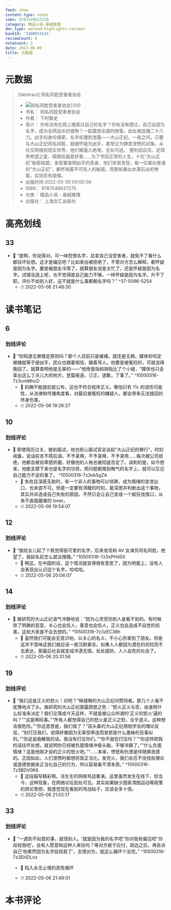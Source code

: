 ```yaml
---
feed: show
content-type: notes
isbn: 9787549637270
category: 精品小说-悬疑推理
doc_type: weread-highlights-reviews
bookId: '3300014141'
reviewCount: 6
noteCount: 2
date: 2022-06-09
title: 元数据
---
```


# 元数据

> [!abstract] 同名同姓受害者协会
> - ![ 同名同姓受害者协会|200](https://weread-1258476243.file.myqcloud.com/weread/cover/41/3300014141/t7_3300014141.jpg)
> - 书名： 同名同姓受害者协会
> - 作者： 下村敦史
> - 简介： 你有没有在网上搜索过自己的名字？你有没有想过，自己会因为名字，成为全网追杀的猎物？一起震惊全国的惨案，幼女被连捅二十八刀。凶手的身份保密，名字却遭到泄露——大山正纪。一夜之间，只要与大山正纪同名同姓，就被怀疑为凶手，甚至沦为肆意泄愤的对象。从社交网络到现实世界，他们被逼入绝境，无处可逃。 便利店店员、足球界希望之星、萌图绘画爱好者……为了夺回正常的人生，十位“大山正纪”秘密结盟，发誓要查明凶手的真身。他们渐渐发现，每一位看似普通的“大山正纪”，都怀揣着不可告人的秘密。而那桩看似水落石出的惨案，实则另有隐情。
> - 出版时间 2022-03-30 00:00:00
> - ISBN： 9787549637270
> - 分类： 精品小说 - 悬疑推理
> - 出版社： 上海文汇出版社

# 高亮划线

## 33

- 📌 “是啊，你说得对。可一味怨恨名字，总拿自己当受害者，就免不了看什么都往坏处想。这才是偏见吧？比如表白被拒绝了，不管对方怎么解释，都怀疑是因为名字。要是被朋友冷落了，就算朋友说是太忙了，还是怀疑是因为名字。试镜没选上呢，也不觉得是自己能力不够，一样怀疑是因为名字。升不了职，评价不如别人好，这不就是什么事都赖名字吗？” ^37-5096-5254
	- ⏱ 2022-05-06 21:48:30
 

# 读书笔记

## 6

### 划线评论

- 📌 “你知道无罪推定原则吗？那个人目前只是被捕，就还是无罪。媒体却咬定被捕就等于是凶手，民众也跟着相信，跟着骂人。他要是被冤枉的，可就没得挽回了。就算查明他是无辜的——”他用食指和拇指比了个小缝，“媒体也只会拿出这么丁点儿大的地方，登篇报道，订正，道歉，了事了。”  ^10500316-7z3vmMhcD
	- 💭 的确不能提前就公布，这也不符合程序正义。哪怕只有 1% 的误伤可能性，从法律和传播角度看，对最后被冤枉的嫌疑人，都会带来无法挽回的终身伤害。
	- ⏱ 2022-05-06 19:26:27
   

## 10

### 划线评论

- 📌 即使简历过关，接到面试，他也担心面试官会谈起“大山正纪的罪行”，时刻戒备，说话前言不搭后语。不予录用，不予录用，不予录用……每次被公司拒绝，他都会被自卑感折磨，好像他的人格也被彻底否定了。讽刺的是，如今想来，他能支撑下来也是名字的功劳。把问题都推到晦气的名字上，就可以忘记自己能力不足的事了。  ^10500316-7z3xb5gZA
	- 💭 失败且深感无助时，有一个非人的事物可以怪罪，成为情绪的宣泄出口，也未尝不可。但是一定要有清醒的时刻，能深思并判断出这个事物，其实并非造成自己失败的原因，不然只会让自己变成一个疯狂找借口，从来不直面磨难的 loser。
	- ⏱ 2022-05-06 19:54:07
   

## 12

### 划线评论

- 📌 “我给女儿起了个我觉得挺可爱的名字，后来发现和 AV 女演员同名同姓，绝望了。我起名前怎么就没搜搜。”  ^10500316-7z3xPHdSX
	- 💭 啊这。在中国的话，这个情况就变得很有意思了，因为明面上，没有人会表现出认识这个名字。哈哈哈。
	- ⏱ 2022-05-06 20:04:07
   

## 14

### 划线评论

- 📌 做研究的大山正纪语气冷静地说：“因为心灵受伤别人是看不到的。有时候除了明确的恶意，关心也会伤人，善意也会伤人，正义也会造成不自觉的伤害。这些大家是不会去想的。”  ^10500316-7z3zEC38h
	- 💭 虽然我们可能会无意识地，以关心的名义，不小心伤害到了朋友。但是这并不意味这我们就应该一直沉默寡言。如果人人都因为潜在的风险而不去表达，那最后社会就变成冷漠无情，处处提防，人人自危的社会了。
	- ⏱ 2022-05-06 20:31:56
   

## 19

### 划线评论

- 📌 “我们这是正义的怒火！对吧？”眯缝眼的大山正纪问赞同者。那几个人毫不犹豫地点了头。做研究的大山正纪面露困惑之色：“怒火正义与否，由谁照什么标准来决定？我们沦落成今天这样，不就是被公众所谓的‘正义的怒火’逼的吗？”“这是两码事。”“所有人都觉得自己的怒火是正义之怒，合乎道义。这种想法很危险。”“你这意思是，我们错了？”蒜头鼻的大山正纪用刚学会的理论反驳，“别打压我们，说得好像因为无辜受牵连而发怒是什么愚昧的丑事似的。”“你这是曲解我的话。我没有打压你们。”“你不就在打压吗？”“你这样把我的话往坏处想，就说明你已经被负面情绪冲昏头脑，不够冷静了。”“什么负面情绪？这是他刚才说的正义的怒火吧。”“……本来，愤怒和仇恨是伴随罪恶感的。正因如此，人们泄愤时都想将其正当化。发完火，我们会忍不住找些理论或道德依据来正当化自己的行为，所以容易看不清本质。”  ^10500316-7z3BDV0K6
	- 💭 这段描写精彩啊。活生生的网络骂战重演。这里虽然发生在线下，但当今，这种现象，在网络论坛到处可见。其实如果缺少国家清朗运动等政策的舆论管控，我感觉现在看到的骂战帖子，应该会多十倍。
	- ⏱ 2022-05-06 21:02:17
   

## 33

### 划线评论

- 📌 “一遇到不如意的事，就怪别人。‘就是因为我的名字吧’‘你对我有偏见吧’‘你歧视我吧’。会有人愿意和这种人来往吗？等对方疲于应付，疏远之后，再告诉自己‘他果然因为名字歧视我了’，去恨对方。就这么循环个没完。”  ^10500316-7z3EHDLnz
	- 💭 陷入永无止境的恶性循环

	- ⏱ 2022-05-06 21:49:01
   

# 本书评论
